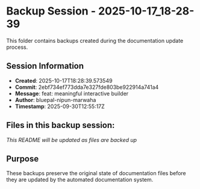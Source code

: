 # Backup Session - 2025-10-17_18-28-39

This folder contains backups created during the documentation update process.

## Session Information
- **Created**: 2025-10-17T18:28:39.573549
- **Commit**: 2ebf734ef773dda7e327fde803be922914a741a4
- **Message**: feat: meaningful interactive builder
- **Author**: bluepal-nipun-marwaha
- **Timestamp**: 2025-09-30T12:55:17Z

## Files in this backup session:
*This README will be updated as files are backed up*

## Purpose
These backups preserve the original state of documentation files before they are updated by the automated documentation system.

